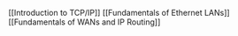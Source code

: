 [[Introduction to TCP/IP]]
[[Fundamentals of Ethernet LANs]]
[[Fundamentals of WANs and IP Routing]]